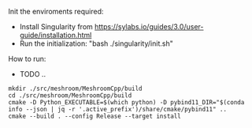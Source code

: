 
Init the enviroments required:
* Install Singularity from https://sylabs.io/guides/3.0/user-guide/installation.html 
* Run the initialization: "bash ./singularity/init.sh"

How to run: 
* TODO ..

```
mkdir ./src/meshroom/MeshroomCpp/build
cd ./src/meshroom/MeshroomCpp/build
cmake -D Python_EXECUTABLE=$(which python) -D pybind11_DIR="$(conda info --json | jq -r '.active_prefix')/share/cmake/pybind11" ..
cmake --build . --config Release --target install
```

